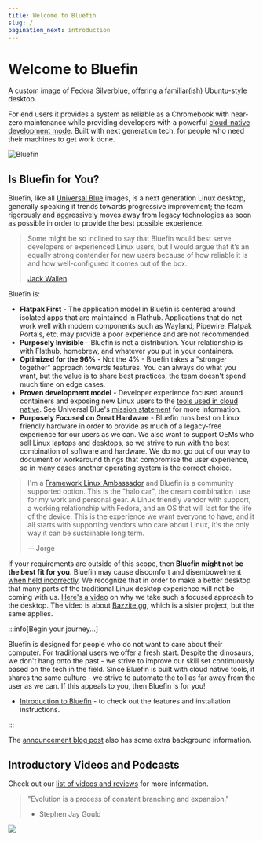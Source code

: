 ```yaml
---
title: Welcome to Bluefin
slug: /
pagination_next: introduction
---
```


# Welcome to Bluefin

A custom image of Fedora Silverblue, offering a familiar(ish) Ubuntu-style desktop.

For end users it provides a system as reliable as a Chromebook with near-zero maintenance while providing developers with a powerful [cloud-native development mode](bluefin-dx). Built with next generation tech, for people who need their machines to get work done.

![Bluefin](https://github.com/user-attachments/assets/d3aa8bf9-c9fe-4fca-89e7-87b1ac808aa2)


## Is Bluefin for You?

Bluefin, like all [Universal Blue](https://universal-blue.org) images, is a next generation Linux desktop, generally speaking it trends towards progressive improvement; the team rigorously and aggressively moves away from legacy technologies as soon as possible in order to provide the best possible experience.

> Some might be so inclined to say that Bluefin would best serve developers or experienced Linux users, but I would argue that it’s an equally strong contender for new users because of how reliable it is and how well-configured it comes out of the box.
>
> [Jack Wallen](https://thenewstack.io/bluefin-a-next-gen-linux-workstation-for-containerized-apps/)

Bluefin is:

- **Flatpak First** - The application model in Bluefin is centered around isolated apps that are maintained in Flathub. Applications that do not work well with modern components such as Wayland, Pipewire, Flatpak Portals, etc. may provide a poor experience and are not recommended.
- **Purposely Invisible** - Bluefin is not a distribution. Your relationship is with Flathub, homebrew, and whatever you put in your containers.
- **Optimized for the 96%** - Not the 4% - Bluefin takes a "stronger together" approach towards features. You can always do what you want, but the value is to share best practices, the team doesn't spend much time on edge cases.
- **Proven development model** - Developer experience focused around containers and exposing new Linux users to the [tools used in cloud native](https://www.cncf.io/). See Universal Blue's [mission statement](https://universal-blue.org/mission.html) for more information.
- **Purposely Focused on Great Hardware** - Bluefin runs best on Linux friendly hardware in order to provide as much of a legacy-free experience for our users as we can. We also want to support OEMs who sell Linux laptops and desktops, so we strive to run with the best combination of software and hardware. We do not go out of our way to document or workaround things that compromise the user experience, so in many cases another operating system is the correct choice.

> I'm a [Framework Linux Ambassador](https://community.frame.work/t/framework-linux-community-ambassador-program-launch/57771/) and Bluefin is a community supported option. This is the "halo car", the dream combination I use for my work and personal gear. A Linux friendly vendor with support, a working relationship with Fedora, and an OS that will last for the life of the device. This is the experience we want everyone to have, and it all starts with supporting vendors who care about Linux, it's the only way it can be sustainable long term. 
>
> -- Jorge
  
If your requirements are outside of this scope, then **Bluefin might not be the best fit for you**. Bluefin may cause discomfort and disembowelment [when held incorrectly](/FAQ/#am-i-holding-bluefin-wrong). We recognize that in order to make a better desktop that many parts of the traditional Linux desktop experience will not be coming with us. [Here's a video](https://www.youtube.com/watch?v=4CyWH6jx2pE) on why we take such a focused approach to the desktop. The video is about [Bazzite.gg](https://bazzite.gg), which is a sister project, but the same applies.

:::info[Begin your journey...]

Bluefin is designed for people who do not want to care about their computer. For traditional users we offer a fresh start. Despite the dinosaurs, we don't hang onto the past - we strive to improve our skill set continuously based on the tech in the field. Since Bluefin is built with cloud native tools, it shares the same culture - we strive to automate the toil as far away from the user as we can. If this appeals to you, then Bluefin is for you!

- [Introduction to Bluefin](https://docs.projectbluefin.io/introduction) - to check out the features and installation instructions.

:::

The [announcement blog post](https://www.ypsidanger.com/announcing-project-bluefin/) also has some extra background information.

## Introductory Videos and Podcasts

Check out our [list of videos and reviews](https://universal-blue.discourse.group/tags/c/bluefin/6/videos-and-podcasts) for more information.

> "Evolution is a process of constant branching and expansion."
>
> - Stephen Jay Gould

<img referrerpolicy="no-referrer-when-downgrade" src="https://static.scarf.sh/a.png?x-pxid=f9b34ca2-b9c5-4075-8f0e-1f140c8bd16f" />
